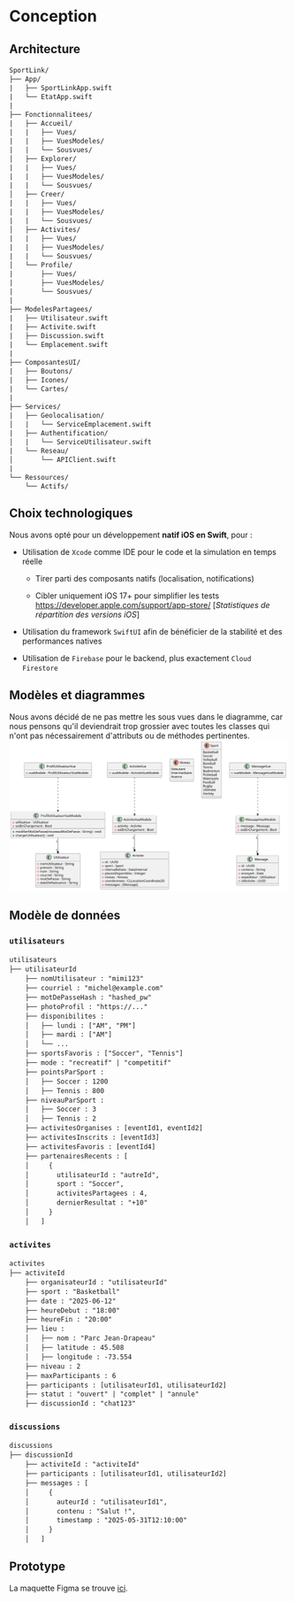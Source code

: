 # Conception

## Architecture
```plaintext
SportLink/
├── App/
|   ├── SportLinkApp.swift
|   └── EtatApp.swift
|
├── Fonctionnalitees/
|   ├── Accueil/
|   |   ├── Vues/
|   |   ├── VuesModeles/
|   |   └── Sousvues/
│   ├── Explorer/
|   |   ├── Vues/
|   |   ├── VuesModeles/
|   |   └── Sousvues/
│   ├── Creer/
|   |   ├── Vues/
|   |   ├── VuesModeles/
|   |   └── Sousvues/
│   ├── Activites/
|   |   ├── Vues/
|   |   ├── VuesModeles/
|   |   └── Sousvues/
│   └── Profile/
|       ├── Vues/
|       ├── VuesModeles/
|       └── Sousvues/
|
├── ModelesPartagees/
|   ├── Utilisateur.swift
|   ├── Activite.swift
|   ├── Discussion.swift
|   └── Emplacement.swift
|
├── ComposantesUI/
|   ├── Boutons/
|   ├── Icones/
|   └── Cartes/
|
├── Services/
|   ├── Geolocalisation/
│   |   └── ServiceEmplacement.swift
|   ├── Authentification/
│   |   └── ServiceUtilisateur.swift
|   └── Reseau/
│       └── APIClient.swift
|
└── Ressources/
    └── Actifs/
```

## Choix technologiques
Nous avons opté pour un développement **natif iOS en Swift**, pour :

- Utilisation de `Xcode` comme IDE pour le code et la simulation en temps réelle

    - Tirer parti des composants natifs (localisation, notifications)

    - Cibler uniquement iOS 17+ pour simplifier les tests https://developer.apple.com/support/app-store/ [_Statistiques de répartition des versions iOS_]

- Utilisation du framework `SwiftUI` afin de bénéficier de la stabilité et des performances natives

- Utilisation de `Firebase` pour le backend, plus exactement `Cloud Firestore`

## Modèles et diagrammes
Nous avons décidé de ne pas mettre les sous vues dans le diagramme, car nous pensons qu'il deviendrait trop grossier avec toutes les classes qui n'ont pas nécessairement d'attributs ou de méthodes pertinentes.
![Diagramme de classe UML](./diagrams/out/SportLink.svg "Diagramme de classe UML")

## Modèle de données


### `utilisateurs`
```txt
utilisateurs
├── utilisateurId
    ├── nomUtilisateur : "mimi123"
    ├── courriel : "michel@example.com"
    ├── motDePasseHash : "hashed_pw"
    ├── photoProfil : "https://..."
    ├── disponibilites :
    │   ├── lundi : ["AM", "PM"]
    │   ├── mardi : ["AM"]
    │   └── ...
    ├── sportsFavoris : ["Soccer", "Tennis"]
    ├── mode : "recreatif" | "competitif"
    ├── pointsParSport :
    │   ├── Soccer : 1200
    │   ├── Tennis : 800
    ├── niveauParSport :
    │   ├── Soccer : 3
    │   ├── Tennis : 2
    ├── activitesOrganises : [eventId1, eventId2]
    ├── activitesInscrits : [eventId3]
    ├── activitesFavoris : [eventId4]
    ├── partenairesRecents : [
    │     {
    │       utilisateurId : "autreId",
    │       sport : "Soccer",
    │       activitesPartagees : 4,
    │       dernierResultat : "+10"
    │     }
    │   ]
```

### `activites`

```txt
activites
├── activiteId
    ├── organisateurId : "utilisateurId"
    ├── sport : "Basketball"
    ├── date : "2025-06-12"
    ├── heureDebut : "18:00"
    ├── heureFin : "20:00"
    ├── lieu :
    │   ├── nom : "Parc Jean-Drapeau"
    │   ├── latitude : 45.508
    │   ├── longitude : -73.554
    ├── niveau : 2
    ├── maxParticipants : 6
    ├── participants : [utilisateurId1, utilisateurId2]
    ├── statut : "ouvert" | "complet" | "annule"
    ├── discussionId : "chat123"
```

### `discussions`

```txt
discussions
├── discussionId
    ├── activiteId : "activiteId"
    ├── participants : [utilisateurId1, utilisateurId2]
    ├── messages : [
    │     {
    │       auteurId : "utilisateurId1",
    │       contenu : "Salut !",
    │       timestamp : "2025-05-31T12:10:00"
    │     }
    │   ]
```


## Prototype
La maquette Figma se trouve [ici](https://www.figma.com/design/N0QDEh5Shuht6eS3dpvKTB/SportLink?node-id=0-1&t=CBkQlTjm84oNgfAk-1).